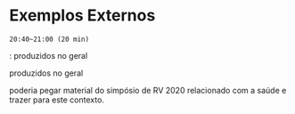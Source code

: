 # Exemplos Externos

    20:40~21:00 (20 min)  

: produzidos no geral

produzidos no geral  

poderia pegar material do simpósio de RV 2020 relacionado com a saúde e trazer para este contexto.